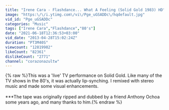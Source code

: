 ```yaml
---
title: "Irene Cara - Flashdance... What A Feeling (Solid Gold 1983) HD"
image: "https:\/\/i.ytimg.com\/vi\/Pge_uGSADDc\/hqdefault.jpg"
vid_id: "Pge_uGSADDc"
categories: "Music"
tags: ["Irene Cara","Flashdance","80's"]
date: "2021-06-18T12:36:53+03:00"
vid_date: "2013-04-28T15:02:24Z"
duration: "PT3M40S"
viewcount: "12819982"
likeCount: "82361"
dislikeCount: "2771"
channel: "corazonazultw"
---
```

{% raw %}This was a 'live' TV performance on Solid Gold. Like many of the TV shows in the 80's, it was actually lip-synching. I remixed with stereo music and made some visual enhancements. <br /><br />***The tape was originally ripped and dubbed by a friend Anthony Ochoa some years ago, and many thanks to him.{% endraw %}
